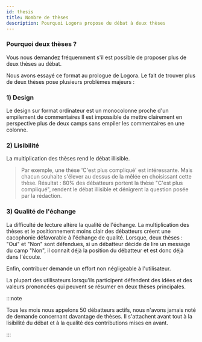```yaml
---
id: thesis
title: Nombre de thèses
description: Pourquoi Logora propose du débat à deux thèses
---
```


### Pourquoi deux thèses ? 

Vous nous demandez fréquemment s'il est possible de proposer plus de deux thèses au débat. 

Nous avons essayé ce format au prologue de Logora. Le fait de trouver plus de deux thèses pose plusieurs problèmes majeurs : 

### 1) Design

Le design sur format ordinateur est un monocolonne proche d'un empilement de commentaires 
Il est impossible de mettre clairement en perspective plus de deux camps sans empiler les commentaires en une colonne. 

### 2) Lisibilité

La multiplication des thèses rend le débat illisible.
> Par exemple, une thèse 'C'est plus compliqué' est intéressante. Mais chacun souhaite s'élever au dessus de la mêlée en choisissant cette thèse. Résultat : 80% des débatteurs portent la thèse "C'est plus compliqué", rendent le débat illisible et dénigrent la question posée par la rédaction. 

### 3) Qualité de l'échange

La difficulté de lecture altère la qualité de l'échange.
La multiplication des thèses et le positionnement moins clair des débatteurs créent une cacophonie défavorable à l'échange de qualité. Lorsque, deux thèses : "Oui" et "Non" sont défendues, si un débatteur décide de lire un message du camp "Non", il connait déjà la position du débatteur et est donc déjà dans l'écoute. 

Enfin, contribuer demande un effort non négligeable à l'utilisateur. 

La plupart des utilisateurs lorsqu'ils participent défendent des idées et des valeurs prononcées qui peuvent se résumer en deux thèses principales. 

:::note

Tous les mois nous appelons 50 débatteurs actifs, nous n'avons jamais noté de demande concernant davantage de thèses. Il s'attachent avant tout à la lisibilité du débat et à la qualité des contributions mises en avant.

:::

